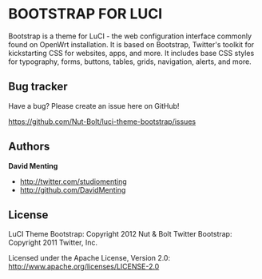 BOOTSTRAP FOR LUCI
=================

Bootstrap is a theme for LuCI - the web configuration interface commonly found on OpenWrt installation. It is based on Bootstrap, Twitter's toolkit for kickstarting CSS for websites, apps, and more. 
It includes base CSS styles for typography, forms, buttons, tables, grids, navigation, alerts, and more.


Bug tracker
-----------

Have a bug? Please create an issue here on GitHub!

https://github.com/Nut-Bolt/luci-theme-bootstrap/issues


Authors
-------

**David Menting**

+ http://twitter.com/studiomenting
+ http://github.com/DavidMenting

License
---------------------

LuCI Theme Bootstrap: Copyright 2012 Nut & Bolt
Twitter Bootstrap: Copyright 2011 Twitter, Inc.

Licensed under the Apache License, Version 2.0: http://www.apache.org/licenses/LICENSE-2.0
